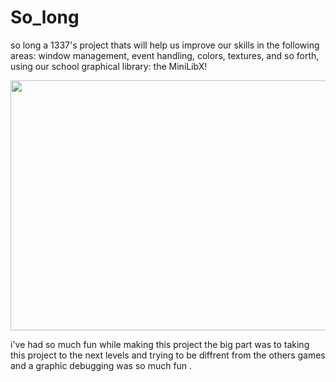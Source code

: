 # So_long

so long a 1337's project thats will help us improve our skills in the following areas: window management, event handling, colors, textures, and so forth, using our school graphical library: the MiniLibX!


<img src="https://s7.gifyu.com/images/Screen-Recording-2022-04-28-at-8.12.56-PM.gif" width="1000" height="400" />



i've had so much fun while making this project the big part was to taking this project to the next levels and trying to be diffrent from the others games and a graphic debugging was so much fun .
